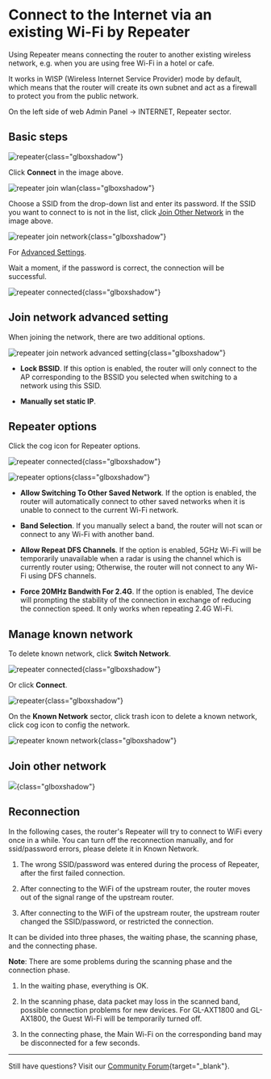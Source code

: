 # Connect to the Internet via an existing Wi-Fi by Repeater

Using Repeater means connecting the router to another existing wireless network, e.g. when you are using free Wi-Fi in a hotel or cafe.

It works in WISP (Wireless Internet Service Provider) mode by default, which means that the router will create its own subnet and act as a firewall to protect you from the public network.

On the left side of web Admin Panel -> INTERNET, Repeater sector.

## Basic steps

![repeater](https://static.gl-inet.com/docs/en/4/tutorials/internet_repeater/repeater_sector.png){class="glboxshadow"}

Click **Connect** in the image above.

![repeater join wlan](https://static.gl-inet.com/docs/en/4/tutorials/internet_repeater/repeater_join_wlan.png){class="glboxshadow"}

Choose a SSID from the drop-down list and enter its password. If the SSID you want to connect to is not in the list, click [Join Other Network](#join-other-network) in the image above.

![repeater join network](https://static.gl-inet.com/docs/en/4/tutorials/internet_repeater/repeater_join_network.png){class="glboxshadow"}

For [Advanced Settings](#join-network-advanced-setting).

Wait a moment, if the password is correct, the connection will be successful.

![repeater connected](https://static.gl-inet.com/docs/en/4/tutorials/internet_repeater/repeater_connected.png){class="glboxshadow"}

## Join network advanced setting

When joining the network, there are two additional options.

![repeater join network advanced setting](https://static.gl-inet.com/docs/en/4/tutorials/internet_repeater/repeater_join_network_advanced_setting.png){class="glboxshadow"}

* **Lock BSSID**. If this option is enabled, the router will only connect to the AP corresponding to the BSSID you selected when switching to a network using this SSID.

* **Manually set static IP**.

## Repeater options

Click the cog icon for Repeater options.

![repeater connected](https://static.gl-inet.com/docs/en/4/tutorials/internet_repeater/repeater_connected.png){class="glboxshadow"}

![repeater options](https://static.gl-inet.com/docs/en/4/tutorials/internet_repeater/repeater_options.png){class="glboxshadow"}

* **Allow Switching To Other Saved Network**. If the option is enabled, the router will automatically connect to other saved networks when it is unable to connect to the current Wi-Fi network.

* **Band Selection**. If you manually select a band, the router will not scan or connect to any Wi-Fi with another band.

* **Allow Repeat DFS Channels**. If the option is enabled, 5GHz Wi-Fi will be temporarily unavailable when a radar is using the channel which is currently router using; Otherwise, the router will not connect to any Wi-Fi using DFS channels.

* **Force 20MHz Bandwith For 2.4G**. If the option is enabled, The device will prompting the stability of the connection in exchange of reducing the connection speed. It only works when repeating 2.4G Wi-Fi.

## Manage known network

To delete known network, click **Switch Network**.

![repeater connected](https://static.gl-inet.com/docs/en/4/tutorials/internet_repeater/repeater_connected.png){class="glboxshadow"}

Or click **Connect**.

![repeater](https://static.gl-inet.com/docs/en/4/tutorials/internet_repeater/repeater_sector.png){class="glboxshadow"}

On the **Known Network** sector, click trash icon to delete a known network, click cog icon to config the network.

![repeater known network](https://static.gl-inet.com/docs/en/4/tutorials/internet_repeater/repeater_known_networks.png){class="glboxshadow"}

## Join other network

![](https://static.gl-inet.com/docs/en/4/tutorials/internet_repeater/repeater_join_other_network.png){class="glboxshadow"}

## Reconnection

In the following cases, the router's Repeater will try to connect to WiFi every once in a while. You can turn off the reconnection manually, and for ssid/password errors, please delete it in Known Network.

1. The wrong SSID/password was entered during the process of Repeater, after the first failed connection.

2. After connecting to the WiFi of the upstream router, the router moves out of the signal range of the upstream router.

3. After connecting to the WiFi of the upstream router, the upstream router changed the SSID/password, or restricted the connection.

It can be divided into three phases, the waiting phase, the scanning phase, and the connecting phase.

**Note**: There are some problems during the scanning phase and the connection phase.

1. In the waiting phase, everything is OK.

2. In the scanning phase, data packet may loss in the scanned band, possible connection problems for new devices. For GL-AXT1800 and GL-AX1800, the Guest Wi-Fi will be temporarily turned off.

3. In the connecting phase, the Main Wi-Fi on the corresponding band may be disconnected for a few seconds.

---

Still have questions? Visit our [Community Forum](https://forum.gl-inet.com){target="_blank"}.
